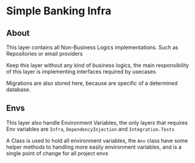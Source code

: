 # Simple Banking Infra

## About

This layer contains all Non-Business Logics implementations. Such as Repositories or email providers

Keep this layer without any kind of business logics, the main responsibility of this layer is implementing interfaces required by usecases

Migrations are also stored here, because are specific of a determined database.

## Envs

This layer also handle Environment Variables, the only layers that requires Env variables are `Infra`, `DependencyInjection` and `Integration.Tests`

A Class is used to hold all environment variables, the `Anv` class have some helper methods to handling more easily environment variables, and is a single point of change for all project envs

